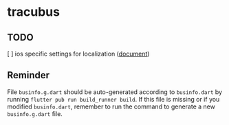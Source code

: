 # tracubus

## TODO

[ ] ios specific settings for localization ([document](https://docs.flutter.dev/development/accessibility-and-localization/internationalization#localizing-for-ios-updating-the-ios-app-bundle))

## Reminder

File `businfo.g.dart` should be auto-generated according to `businfo.dart` by running `flutter pub run build_runner build`. If this file is missing or if you modified `businfo.dart`, remember to run the command to generate a new `businfo.g.dart` file.
